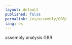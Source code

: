 ```yaml
---
layout: default
published: false
permalink: /es/assembly/GBR/
lang: es
---
```


assembly analysis GBR
